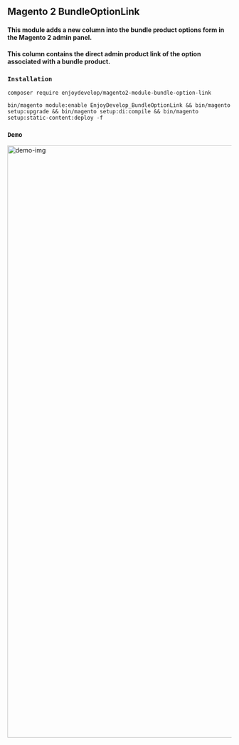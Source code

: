 ## Magento 2 BundleOptionLink
#### This module adds a new column into the bundle product options form in the Magento 2 admin panel. 
#### This column contains the direct admin product link of the option associated with a bundle product.

### `Installation`
```shell
composer require enjoydevelop/magento2-module-bundle-option-link
```

```shell
bin/magento module:enable EnjoyDevelop_BundleOptionLink && bin/magento setup:upgrade && bin/magento setup:di:compile && bin/magento setup:static-content:deploy -f
```

### `Demo`
<img width="1329" alt="demo-img" src="https://user-images.githubusercontent.com/9142847/232478171-f49ee88d-c5d4-4f61-9fc0-db2cf49afa19.png">
